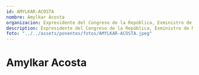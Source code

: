 ```yaml
---
id: AMYLKAR-ACOSTA
nombre: Amylkar Acosta
organizacion: Expresidente del Congreso de la República, Exministro de Minas y Energía
description: Expresidente del Congreso de la República, Exministro de Minas y Energía
foto: "../../assets/ponentes/fotos/AMYLKAR-ACOSTA.jpeg"
---
```


# Amylkar Acosta
    